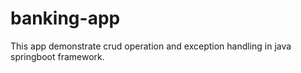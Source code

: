 # banking-app
This app demonstrate crud operation and exception handling in java springboot framework.
